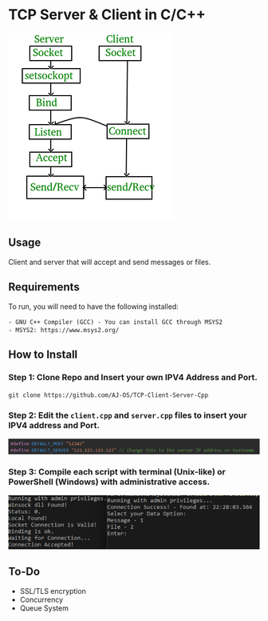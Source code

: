 # TCP Server & Client in C/C++

![diagram](Socket_server-1.png)

## Usage 
Client and server that will accept and send messages or files.

## Requirements
To run, you will need to have the following installed:

    - GNU C++ Compiler (GCC) - You can install GCC through MSYS2
    - MSYS2: https://www.msys2.org/

## How to Install
### Step 1: Clone Repo and Insert your own IPV4 Address and Port. 
   `git clone https://github.com/AJ-OS/TCP-Client-Server-Cpp`

### Step 2: Edit the `client.cpp` and `server.cpp` files to insert your IPV4 address and Port.
![editpic](ipv4.png)

### Step 3: Compile each script with terminal (Unix-like) or PowerShell (Windows) with administrative access.
![ex](tcp-1.png)


## To-Do
- SSL/TLS encryption
- Concurrency
- Queue System
